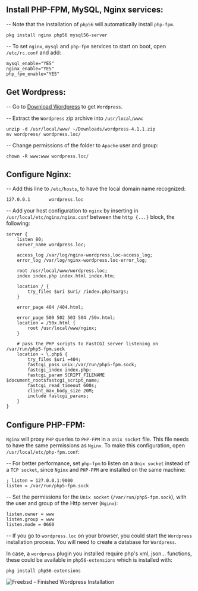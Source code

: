 ## Install PHP-FPM, MySQL, Nginx services:

-- Note that the installation of `php56` will automatically install `php-fpm`.

    pkg install nginx php56 mysql56-server
    

-- To set `nginx`, `mysql` and `php-fpm` services to start on boot, open `/etc/rc.conf` and add:

    mysql_enable="YES"
    nginx_enable="YES"
    php_fpm_enable="YES"
    

<!--more-->

## Get Wordpress:

-- Go to <a href="https://wordpress.org/latest.zip" target="_blank">Download Wordpress</a> to get `Wordpress`.

-- Extract the `Wordpress` zip archive into `/usr/local/www`:

    unzip -d /usr/local/www/ ~/Downloads/wordpress-4.1.1.zip
    mv wordpress/ wordpress.loc/
    

-- Change permissions of the folder to `Apache` user and group:

    chown -R www:www wordpress.loc/
    

## Configure Nginx:

-- Add this line to `/etc/hosts`, to have the local domain name recognized:

    127.0.0.1       wordpress.loc
    

-- Add your host configuration to `nginx` by inserting in `/usr/local/etc/nginx/nginx.conf` between the `http {...}` block, the following:

    server {
        listen 80;
        server_name wordpress.loc;
    
        access_log /var/log/nginx-wordpress.loc-access_log;
        error_log /var/log/nginx-wordpress.loc-error_log;
    
        root /usr/local/www/wordpress.loc;
        index index.php index.html index.htm;
    
        location / {
            try_files $uri $uri/ /index.php?$args;
        }
    
        error_page 404 /404.html;
    
        error_page 500 502 503 504 /50x.html;
        location = /50x.html {
            root /usr/local/www/nginx;
        }
    
        # pass the PHP scripts to FastCGI server listening on /var/run/php5-fpm.sock
        location ~ \.php$ {
            try_files $uri =404;
            fastcgi_pass unix:/var/run/php5-fpm.sock;
            fastcgi_index index.php;
            fastcgi_param SCRIPT_FILENAME $document_root$fastcgi_script_name;
            fastcgi_read_timeout 600s;
            client_max_body_size 20M;
            include fastcgi_params;
        }
    }
    

## Configure PHP-FPM:
`Nginx` will proxy `PHP` queries to `PHP-FPM` in a `Unix socket` file. This file needs to have the same permissions as `Nginx`. 
To make this configuration, open `/usr/local/etc/php-fpm.conf`:

-- For better performance, set `php-fpm` to listen on a `Unix socket` instead of a `TCP socket`, since `Nginx` and `PHP-FPM` are installed on the same machine:

    ; listen = 127.0.0.1:9000
    listen = /var/run/php5-fpm.sock   

-- Set the permissions for the `Unix socket` (`/var/run/php5-fpm.sock`), with the user and group of the Http server (`Nginx`):

    listen.owner = www
    listen.group = www
    listen.mode = 0660

-- If you go to `wordpress.loc` on your browser, you could start the `Wordpress` installation process. You will need to create a database for `Wordpress`.

In case, a `wordpress` plugin you installed require php's xml, json... functions, these could be available in `php56-extensions` which is installed with:

    pkg install php56-extensions
    

<img class="post-image" src="/wp-content/uploads/2015/04/freebsd-install-wordpress-with-nginx-and-php-fpm-result.png" title="Freebsd - Finished Wordpress Installation" />
